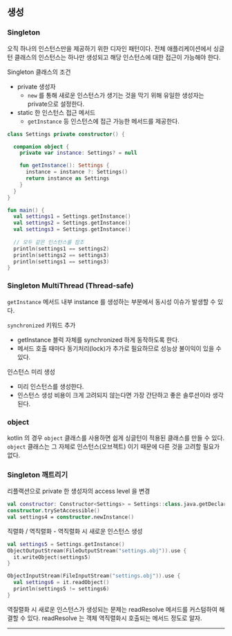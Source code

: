 
## 생성

### Singleton
오직 하나의 인스턴스만을 제공하기 위한 디자인 패턴이다.
전체 애플리케이션에서 싱글턴 클래스의 인스턴스는 하나만 생성되고 해당 인스턴스에 대한 접근이 가능해야 한다.

Singleton 클래스의 조건
- private 생성자
  - `new` 를 통해 새로운 인스턴스가 생기는 것을 막기 위해 유일한 생성자는 private으로 설정한다.
- static 한 인스턴스 접근 메서드
  - `getInstance` 등 인스턴스에 접근 가능한 메서드를 제공한다.

```kotlin
class Settings private constructor() {

  companion object {
    private var instance: Settings? = null

    fun getInstance(): Settings {
      instance = instance ?: Settings()
      return instance as Settings
    }
  }
}

fun main() {
  val settings1 = Settings.getInstance()
  val settings2 = Settings.getInstance()
  val settings3 = Settings.getInstance()
  
  // 모두 같은 인스턴스를 참조
  println(settings1 == settings2)
  println(settings2 == settings3)
  println(settings1 == settings3)
}
```

### Singleton MultiThread (Thread-safe)

`getInstance` 메서드 내부 instance 를 생성하는 부분에서 동시성 이슈가 발생할 수 있다.

`synchronized` 키워드 추가
- getInstance 블럭 자체를 synchronized 하게 동작하도록 한다.
- 메서드 호출 때마다 동기처리(lock)가 추가로 필요하므로 성능상 불이익이 있을 수 있다.

인스턴스 미리 생성
- 미리 인스턴스를 생성한다.
- 인스턴스 생성 비용이 크게 고려되지 않는다면 가장 간단하고 좋은 솔루션이라 생각된다.

### object
kotlin 의 경우 `object` 클래스를 사용하면 쉽게 싱글턴이 적용된 클래스를 만들 수 있다.
`object` 클래스는 그 자체로 인스턴스(오브젝트) 이기 때문에 다른 것을 고려할 필요가 없다.


### Singleton 깨트리기

리플랙션으로 private 한 생성자의 access level 을 변경
```kotlin
val constructor: Constructor<Settings> = Settings::class.java.getDeclaredConstructor()
constructor.trySetAccessible()
val settings4 = constructor.newInstance()
```

직렬화 / 역직렬화 - 역직렬화 시 새로운 인스턴스 생성
```kotlin
val settings5 = Settings.getInstance()
ObjectOutputStream(FileOutputStream("settings.obj")).use {
  it.writeObject(settings5)
}

ObjectInputStream(FileInputStream("settings.obj")).use {
  val settings6 = it.readObject()
  println(settings5 != settings6)
}
```
역질렬화 시 새로운 인스턴스가 생성되는 문제는 readResolve 메서드를 커스텀하여 해결할 수 있다.
readResolve 는 객체 역직렬화시 호출되는 메서드 정도로 알자.

---